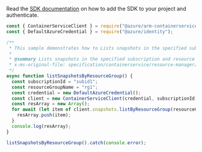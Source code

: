 Read the [SDK documentation](https://github.com/Azure/azure-sdk-for-js/blob/%40azure%2Farm-containerservice_16.0.0/sdk/containerservice/arm-containerservice/README.md) on how to add the SDK to your project and authenticate.

```javascript
const { ContainerServiceClient } = require("@azure/arm-containerservice");
const { DefaultAzureCredential } = require("@azure/identity");

/**
 * This sample demonstrates how to Lists snapshots in the specified subscription and resource group.
 *
 * @summary Lists snapshots in the specified subscription and resource group.
 * x-ms-original-file: specification/containerservice/resource-manager/Microsoft.ContainerService/stable/2022-03-01/examples/SnapshotsListByResourceGroup.json
 */
async function listSnapshotsByResourceGroup() {
  const subscriptionId = "subid1";
  const resourceGroupName = "rg1";
  const credential = new DefaultAzureCredential();
  const client = new ContainerServiceClient(credential, subscriptionId);
  const resArray = new Array();
  for await (let item of client.snapshots.listByResourceGroup(resourceGroupName)) {
    resArray.push(item);
  }
  console.log(resArray);
}

listSnapshotsByResourceGroup().catch(console.error);
```
